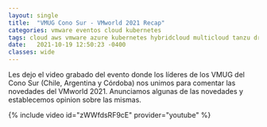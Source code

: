 ```yaml
---
layout: single
title:  "VMUG Cono Sur - VMworld 2021 Recap"
categories: vmware eventos cloud kubernetes
tags: cloud aws vmware azure kubernetes hybridcloud multicloud tanzu drp vmconaws nsx eventos vrealize sddc gcp
date:   2021-10-19 12:50:23 -0400
classes: wide
---
```

Les dejo el video grabado del evento donde los líderes de los VMUG del Cono Sur (Chile, Argentina y Córdoba) nos unimos para comentar las novedades del VMworld 2021. Anunciamos algunas de las novedades y establecemos opinion sobre las mismas.

{% include video id="zWWfdsRF9cE" provider="youtube" %}